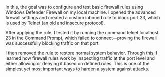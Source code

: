 In this, the goal was to configure and test basic firewall rules using Windows Defender Firewall on my local machine. I opened the advanced firewall settings and created a custom inbound rule to block port 23, which is used by Telnet (an old and insecure protocol).

After applying the rule, I tested it by running the command telnet localhost 23 in the Command Prompt, which failed to connect—proving the firewall was successfully blocking traffic on that port.

I then removed the rule to restore normal system behavior. Through this, I learned how firewall rules work by inspecting traffic at the port level and either allowing or denying it based on defined rules. This is one of the simplest yet most important ways to harden a system against attacks.
